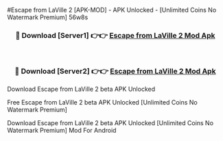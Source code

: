 #Escape from LaVille 2 [APK-MOD] - APK Unlocked - [Unlimited Coins No Watermark Premium] 56w8s



<div align="center">

<h3>🔴 Download [Server1] 👉👉 <a href="https://momento.my/?title=Escape_from_LaVille_2">Escape from LaVille 2 Mod Apk</a></h3><br>

<h3>🔴 Download [Server2] 👉👉 <a href="https://momento.my/?title=Escape_from_LaVille_2">Escape from LaVille 2 Mod Apk</a></h3>
</div>



Download Escape from LaVille 2 beta APK Unlocked

Free Escape from LaVille 2 beta APK Unlocked [Unlimited Coins No Watermark Premium]

Download Escape from LaVille 2 beta APK Unlocked [Unlimited Coins No Watermark Premium] Mod For Android
